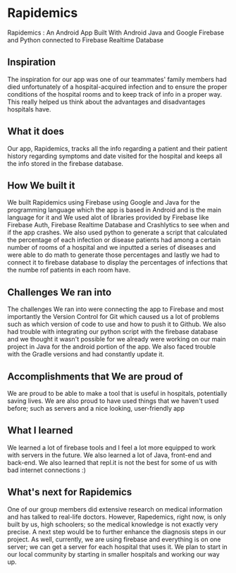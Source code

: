 # Rapidemics
Rapidemics :  An Android App Built With Android Java and Google Firebase and Python connected to Firebase Realtime Database

## Inspiration
The inspiration for our app was one of our teammates' family members had died unfortunately of a hospital-acquired infection and to ensure the proper conditions of the hospital rooms and to keep track of info in a proper way. This really helped us think about the advantages and disadvantages hospitals have.

## What it does
Our app, Rapidemics, tracks all the info regarding a patient and their patient history regarding symptoms and date visited for the hospital and keeps all the info stored in the firebase database. 

## How We built it
We built Rapidemics using Firebase using Google and Java for the programming language which the app is based in Android and is the main language for it and We used alot of libraries provided by Firebase like Firebase Auth, Firebase Realtime Database and Crashlytics to  see when and if the app crashes. We also used python to generate a script that calculated the percentage of each infection or disease patients had among a certain number of rooms of a hospital and we inputted a series of diseases and were able to do math to generate those percentages  and lastly we had to connect it to firebase database to display the percentages of infections that the numbe rof patients in each room have.  

## Challenges We  ran into
The challenges We ran into were connecting the app to Firebase and most importantly the Version Control for Git which caused us a lot of problems such as which version of code to use and how to push it to Github. We also had trouble with integrating our python script with the firebase database and we thought it wasn't possible for we already were working on our main project in Java for the android portion of the app.
We also faced trouble with the Gradle versions and had constantly update it.


## Accomplishments that We are proud of
We are proud to be able to make a tool that is useful in hospitals, potentially saving lives. We are also proud to have used things that we haven't used before; such as servers and a nice looking, user-friendly app

## What I learned
We learned a lot of firebase tools and I feel a lot more equipped to work with servers in the future. We also learned a lot of Java, front-end and back-end. We also learned that repl.it is not the best for some of us with bad internet connections :)

## What's next for Rapidemics
One of our group members did extensive research on medical information and has talked to real-life doctors. However, Rapedemics, right now, is only built by us, high schoolers; so the medical knowledge is not exactly very precise. A next step would be to further enhance the diagnosis steps in our project.
As well, currently, we are using firebase and everything is on one server; we can get a server for each hospital that uses it.
We plan to start in our local community by starting in smaller hospitals and working our way up.

